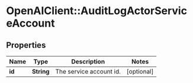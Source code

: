 # OpenAIClient::AuditLogActorServiceAccount

## Properties
Name | Type | Description | Notes
------------ | ------------- | ------------- | -------------
**id** | **String** | The service account id. | [optional] 

